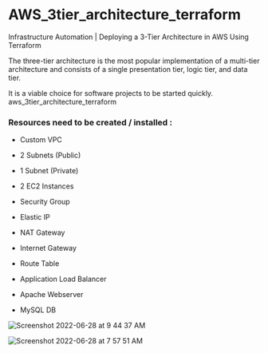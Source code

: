 # AWS_3tier_architecture_terraform

Infrastructure Automation | Deploying a 3-Tier Architecture in AWS Using Terraform

The three-tier architecture is the most popular implementation of a multi-tier architecture and consists of a single presentation tier, logic tier, and data tier.

It is a viable choice for software projects to be started quickly.
aws_3tier_architecture_terraform

### Resources need to be created / installed :

* Custom VPC

* 2 Subnets (Public)

* 1 Subnet (Private)

* 2 EC2 Instances

* Security Group

* Elastic IP

* NAT Gateway

* Internet Gateway

* Route Table

* Application Load Balancer

* Apache Webserver

* MySQL DB

![Screenshot 2022-06-28 at 9 44 37 AM](https://user-images.githubusercontent.com/58227542/176114794-94145c12-982d-4fab-9b14-64f9c0faf6ac.png)

![Screenshot 2022-06-28 at 7 57 51 AM](https://user-images.githubusercontent.com/58227542/176078468-3847bab0-e70e-4360-b077-181315ee007c.png)
